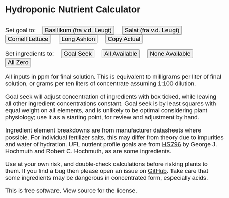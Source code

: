 <!DOCTYPE html>
<!-- 
    This program is free software: you can redistribute it and/or modify
    it under the terms of the GNU General Public License as published by
    the Free Software Foundation, either version 3 of the License, or
    (at your option) any later version.
    This program is distributed in the hope that it will be useful,
    but WITHOUT ANY WARRANTY; without even the implied warranty of
    MERCHANTABILITY or FITNESS FOR A PARTICULAR PURPOSE.  See the
    GNU General Public License for more details.
    You should have received a copy of the GNU General Public License
    along with this program.  If not, see <https://www.gnu.org/licenses/>.
    Copyright 2021 hydromisc contributors
    This single file contains the entire application, and can be downloaded
    and saved for offline use.
-->
<html>


<head>
<meta charset="utf-8">
<title>Hydroponic Nutrient Calculator</title>

<script src="https://ajax.googleapis.com/ajax/libs/jquery/3.6.0/jquery.min.js">
</script>

<style type=text/css>
    body {
        font-family: sans-serif;
        font-size: 1.205em;
    }
    td, input, button {
        font-size: 1em;
        white-space: nowrap;
    }
    h1 {
        font-size: 1.5em;
        margin-bottom: 0;
    }

    tr.line td {
        border-top: 1px solid black;
    }

    input[type="text"] {
        width: 4em;
        text-align: right;
    }
    input:read-only {
        background: #eee;
        border: 1px solid #888;
    }

    button {
        margin-right: 1em;
    }

    p {
        max-width: 70em;
    }
</style>

<script>
const elements = [
    'N NO3-', 'N NH4+', 'N total', 'P', 'K', 'Ca', 'Mg', 'S', 'Fe', 'Cu',
    'Mn', 'Zn', 'B', 'Mo',
];
const elementToIndex = { };
let i;
for(i = 0; i < elements.length; i++) {
    elementToIndex[elements[i]] = i;
}

const goals = {
    'Basilikum' : [
        280, 2, 282, 25, 274, 280, 61, 112, 1.4, 0.064, 0.275, 0.458, 0.540, 0.048
    ],
    'Salat' : [
        196, 2, 198, 62, 235, 240, 49, 64, 2.24, 0.095, 0.44, 0.523, 0.540, 0.144
    ],
    'UFL1' : [
        65, 5, 70, 50, 120, 150, 40, 50, 2.8, 0.2, 0.8, 0.3, 0.7, 0.05,
    ],
    'UFL5' : [
        140, 10, 150, 50, 200, 150, 50, 60, 2.8, 0.2, 0.8, 0.3, 0.7, 0.05,
    ],
    'CL' : [
        113, 12, 125, 31, 215, 84, 24, 35, 0.94, 0.03, 0.14, 0.13, 0.16, 0.03,
    ],
    'longashton' : [
        168, 0, 168, 41, 156, 160, 36, 48, 2.8, 0.06, 0.55, 0.06, 0.54, 0.05,
    ],
};
const P2O5_to_P = 0.436;
const K2O_to_K = 0.83;
const CaO_to_Ca = 0.71;

const ingredients = [
    // all concentrations in ppm; 1e4 ppm = 1%
    {
        'name'  : 'Pose 1 (kristalon)',
        'N NO3-': 7.5e4,
        'N NH4+': 0.0e4,
        'P'     : 12.0e4*P2O5_to_P,
        'K'     : 36e4*K2O_to_K,
        'Mg'    : 2.7e4,
        'Fe'    : 0.075e4*2,
        'Cu'    : 0.004e4,
        'Mn'    : 0.06e4,
        'Zn'    : 0.027e4,
        'B'     : 0.027e4,
        'Mo'    : 0.004e4,
        'S'     : 4e4
    },
    {
        'name'  : 'Pose 2 (calcio)',
        'N NO3-': 14.4e4,
        'N NH4+': 1.1e4,
        'Ca'    : 19e4 
    },
    {
        'name'  : 'Masterblend 4-18-38',
        'N NO3-': 3.5e4,
        'N NH4+': 0.5e4,
        'P'     : 18e4*P2O5_to_P,
        'K'     : 38e4*K2O_to_K,
        'Mg'    : 0.5e4,
        'Fe'    : 0.4e4,
        'Cu'    : 0.05e4,
        'Mn'    : 0.2e4,
        'Zn'    : 0.05e4,
        'B'     : 0.2e4,
        'Mo'    : 0.01e4,
    },
    {
        'name'  : 'Jack\'s 5-12-26',
        'N NO3-': 5e4,
        'P'     : 12e4*P2O5_to_P,
        'K'     : 26e4*K2O_to_K,
        'Mg'    : 6.3e4,
        'S'     : 8.5e4,
        'B'     : 0.05e4,
        'Cu'    : 0.015e4,
        'Fe'    : 0.3e4,
        'Mn'    : 0.05e4,
        'Mo'    : 0.019e4,
        'Zn'    : 0.015e4,
    },
    {
        'name'  : 'Calcium Nitrate, CALCINIT',
        'N NO3-': 14.4e4,
        'N NH4+': 1.1e4,
        'Ca'    : 26.3e4*CaO_to_Ca,
    },
    {
        'name'  : 'Magnesium Sulfate, Southern Ag',
        'Mg'    : 15e4,
        'S'     : 19.8e4,
    },
    {
        'name'  : 'Magnesium Nitrate, Select Magnific',
        'Mg'    : 9.6e4,
        'N NO3-': 11e4,
    },
    {
        'name'  : 'Potassium Nitrate, Krista K',
        'N NO3-': 13.7e4,
        'K'     : 46e4*K2O_to_K,
    },
    {
        'name'  : 'Potassium Sulfate, Haifa',
        'K'     : 51e4*K2O_to_K,
        'S'     : 18e4,
    },
    {
        'name'  : 'Potassium Chloride',
        'K'     : 51e4,
    },
    {
        'name'  : 'Monopotassium Phosphate, Haifa',
        'P'     : 22.7e4,
        'K'     : 28.8e4,
    },
    {
        'name'  : 'Monoammonium Phosphate, NovaMAP',
        'P'     : 61e4*P2O5_to_P,
        'N NH4+': 12e4,
    },
    {
        'name'  : 'Ammonium Sulfate, SoluGreen',
        'N NH4+': 21e4,
        'S'     : 24e4,
    },
    {
        'name'  : 'Calcium Chloride, Krista',
        'Ca'    : 39.1e4*CaO_to_Ca,
    },
    {
        'name'  : 'Sodium Borates, Solubor',
        'B'     : 20.5e4,
    },
    {
        'name'  : 'Copper Sulfate',
        'Cu'    : 25e4,
    },
    {
        'name'  : 'Zinc Sulfate',
        'Zn'    : 36e4,
    },
    {
        'name'  : 'Iron DTPA, Sequestrene 330',
        'Fe'    : 10e4,
    },
    {
        'name'  : 'Manganese (II) Sulfate',
        'Mn'    : 28e4,
    },
    {
        'name'  : 'Sodium Molybdate',
        'Mo'    : 39.6e4,
    },
    {
        'name'  : 'S.T.E.M., Peters Professional',
        'B'     : 1.35e4,
        // UFL says 3.2%, but datasheet says 2.3%; but datasheet ppm example
        // implies 3.2%, so I think the datasheet has the typo
        'Cu'    : 3.2e4,
        'Fe'    : 7.5e4,
        'Mn'    : 8e4,
        'Mo'    : 0.04e4,
        'Zn'    : 4.5e4,
        // sulfur is omitted since that's negligible and may cause problems
        // with the goal seek
    },
    {
        'name'  : 'Phosphoric Acid, 85% (w/w)',
        'P'     : 26.9e4,
    },
    {
        'name'  : 'Nitric Acid, 68% (w/w)',
        'N NO3-': 15.1e4,
    },
    {
        'name'  : 'Sulfuric Acid, 37% (w/w)',
        'S'     : 12.1e4,
    },
];
for(i = 0; i < ingredients.length; i++) {
    let asObj = ingredients[i];
    let asArray = (new Array(elements.length)).fill(0);
    let key;
    let nsum = 0;
    for(key in asObj) {
        let v;
        if(key != 'name') {
            v = asObj[key] / 1e6;
            asArray[elementToIndex[key]] = v;
        }
        if(key === 'N NO3-' || key === 'N NH4+') nsum += v;
    }
    asArray[elementToIndex['N total']] = nsum;
    asObj.byElement = asArray;
}

let ingredientIn = [ ];
let ingredientOut = [ ];
let ingredientCheck = [ ];
let actualIn;
let actualOut = [ ];
let goalOut = [ ];

function stringToFloat(f) {
    let r = parseFloat(f);
    return isNaN(r) ? 0 : r;
}

function floatToString(f) {
    let r = f.toFixed(f < 0.1 ? 3 : 2);
    return (r == '0.000') ? '' : r;
}

function goalTo(key) {
    let i;
    for(i = 0; i < elements.length; i++) {
        goalOut[i].val(floatToString(goals[key][i]));
    }
    updateGrid();
}

function goalToActual(key) {
    let i;
    for(i = 0; i < elements.length; i++) {
        goalOut[i].val(actualOut[i].val());
    }
    updateGrid();
}

function clearIngredients() {
    ingredientIn.forEach((e) => {
        e.val('');
    });
    updateGrid();
}

function ingredientsAvailable(yes) {
    ingredientCheck.forEach((e) => {
        e.prop('checked', yes);
    });
    updateGrid();
}

function seekGoal() {
    let a, i, j, k, n = ingredients.length;
    let AtA = new Array(n);
    let b = new Array(elements.length), Atb = new Array(n);
    let x = new Array(n);
    let mayChange = new Array(n), mayChangeAny = false;;

    // convert the m by n system A*x = b to the n by n system At*A*x = At*b
    // in the usual way
    for(i = 0; i < n; i++) {
        AtA[i] = new Array(n);
        x[i] = stringToFloat(ingredientIn[i].val());
        mayChange[i] = ingredientCheck[i].prop('checked');
        mayChangeAny ||= mayChange[i];
    }
    if(!mayChangeAny) {
        alert(
           'Tick at least one box to enable goal seek to use that ingredient.');
        return;
    }

    for(k = 0; k < elements.length; k++) {
        b[k] = stringToFloat(goalOut[k].val());
    }

    for(i = 0; i < n; i++) {
        for(j = 0; j < n; j++) {
            let sum = 0;
            for(k = 0; k < elements.length; k++) {
                sum += ingredients[i].byElement[k] *
                       ingredients[j].byElement[k];
            }
            AtA[i][j] = sum;
        }

        let sum = 0;
        for(k = 0; k < elements.length; k++) {
            sum += ingredients[i].byElement[k] * b[k];
        }
        Atb[i] = sum;
    }

/*
    let s = '';
    for(i = 0; i < n; i++) {
        for(j = 0; j < n; j++) {
            s += AtA[i][j].toString() + ' ';
        }
        s += ';\n';
    }
    console.log(s);
*/

    // now solve by gradient descent; wasteful but easy, and lets us constrain
    // the inputs to never go negative
    let d = new Array(n);
    for(a = 0; a < 5000; a++) {
        // compute d = AtA*x - Atb
        let norm = 0;
        for(i = 0; i < n; i++) {
            let sum = 0;
            for(j = 0; j < n; j++) {
                sum += AtA[i][j]*x[j];
            }
            d[i] = sum - Atb[i];
            norm += d[i]*d[i];
        }

        // largest eigenvalue of A*At is 0.62, abs(1-omega*0.62) < 1
        // so we should converge okay
        let omega = 2;
        for(i = 0; i < n; i++) {
            if(mayChange[i]) {
                x[i] -= omega*d[i];
                if(x[i] < 0) x[i] = 0;
            }
        }
    }

    for(i = 0; i < n; i++) {
        ingredientIn[i].val(floatToString(x[i]));
    }
    updateGrid();
}

function updateGrid() {
    let i, j;
    let sum = (new Array(elements.length)).fill(0), sumIn = 0;

    for(i = 0; i < ingredients.length; i++) {
        let c = stringToFloat(ingredientIn[i].val());
        sumIn += c;

        for(j = 0; j < elements.length; j++) {
            let x = c*ingredients[i].byElement[j];
            ingredientOut[i][j].val(floatToString(x));
            sum[j] = sum[j] + x;
        }
    }

    actualIn.val(floatToString(sumIn));

    for(j = 0; j < elements.length; j++) {
        actualOut[j].val(floatToString(sum[j]));
        let goalSum = stringToFloat(goalOut[j].val());
        let average = (sum[j] + goalSum)/2;
   
        let r = 255, g = 255, b = 255;
        if(average != 0) {
            let abs = Math.abs(sum[j] - goalSum);
            let rel = abs/average;
            if(rel <  0) rel = 0;
            if(rel > 0.4) rel = 0.4;
            rel /= 0.4;

            r = Math.round(rel*100 + 150);
            g = Math.round((1 - rel)*100 + 150);
            b = 150;
        }
        actualOut[j].css('background', 'rgb(' + r + ',' + g + ',' + b + ')');
    }
}

function createGrid() {
    let grid = $('#grid');

    let header = $('<tr>');
    header.append($('<th>'));
    header.append($('<th></th>'));
    header.append($('<th>ppm</th>'));
    elements.forEach((element) => {
        header.append($('<th>').text(element));
    });
    grid.append(header);

    ingredients.forEach((ingredient) => {
        let name = ingredient.name;
        let byElement = ingredient.byElement;

        let row = $('<tr>');

        row.append($('<td>').text(name));

        let use = $('<input type=checkbox tabindex=-1>');
        // typical use would be computing recipes from pure salts, not
        // premixes, and acids would typically be dosed for pH target and
        // not for nutrient profile
        if(!name.match(/Acid|S\.T\.E\.M\.|Masterblend|Jack/)) {
            use.prop('checked', true);
        }

        row.append($('<td>').append(use));
        ingredientCheck.push(use);
        use.on('input', updateGrid);

        let cin = $('<input type=text>');
        row.append($('<td>').append(cin));
        ingredientIn.push(cin);
        cin.on('input', updateGrid);

        let out = [ ];
        byElement.forEach((element) => {
            let cout = $('<input type=text readonly tabindex=-1>');
            row.append($('<td>').append(cout));
            out.push(cout);
        });
        grid.append(row);
        ingredientOut.push(out);
    });

    let line = $('<tr class=line>');
    line.append($('<td>'));
    line.append($('<td>'));
    line.append($('<td>'));
    elements.forEach((element) => {
        line.append($('<td>'));
    });
    grid.append(line);


    let result = $('<tr>');
    result.append($('<td>').text('Actual'));
    result.append($('<td>'));
    actualIn = $('<input type=text readonly tabindex=-1>');
    result.append($('<td>').append(actualIn));
    elements.forEach((element) => {
        let cout = $('<input type=text readonly tabindex=-1>');
        result.append($('<td>').append(cout));
        actualOut.push(cout);
    });
    grid.append(result);

    let goal = $('<tr>');
    goal.append($('<td>').text('Goal'));
    goal.append($('<td>'));
    goal.append($('<td>'));
    elements.forEach((element) => {
        let cout = $('<input type=text>');
        goal.append($('<td>').append(cout));
        goalOut.push(cout);
        cout.on('input', updateGrid);
    });
    grid.append(goal);

    goalTo('UFL5');
    updateGrid();
}

</script>

</head>

<body onLoad="createGrid();">
<h1>Hydroponic Nutrient Calculator</h1>

<table id=grid>
</table>

<p>Set goal to: &nbsp;&nbsp;
<button onClick="goalTo('Basilikum');">Basilikum (fra v.d. Leugt)</button>
<button onClick="goalTo('Salat');">Salat (fra v.d. Leugt)</button>
<button onClick="goalTo('CL');">Cornell Lettuce</button>
<button onClick="goalTo('longashton');">Long Ashton</button>
<button onClick="goalToActual();">Copy Actual</button>
</p>
<p>
Set ingredients to: &nbsp;&nbsp;
<button onClick="seekGoal();">Goal Seek</button>
<button onClick="ingredientsAvailable(true);">All Available</button>
<button onClick="ingredientsAvailable(false);">None Available</button>
<button onClick="clearIngredients();">All Zero</button>
</p>

<p>
All inputs in ppm for final solution. This is equivalent to milligrams
per liter of final solution, or grams per ten liters of concentrate
assuming 1:100 dilution.
</p>

<p>
Goal seek will adjust concentration of ingredients with box ticked,
while leaving all other ingredient concentrations constant. Goal seek
is by least squares with equal weight on all elements, and is unlikely
to be optimal considering plant physiology; use it as a starting point,
for review and adjustment by hand.
</p>

<p>
Ingredient element breakdowns are from manufacturer datasheets where
possible. For individual fertilizer salts, this may differ from theory
due to impurities and water of hydration. UFL nutrient profile goals are
from <a href="https://edis.ifas.ufl.edu/pdf/CV/CV21600.pdf">HS796</a>
by George J. Hochmuth and Robert C. Hochmuth, as are some ingredients.
</p>

<p>
Use at your own risk, and double-check calculations before risking plants
to them. If you find a bug then please open an issue on
<a href="https://github.com/hydromisc/hydromisc">GitHub</a>. Take care that
some ingredients may be dangerous in concentrated form, especially acids.
</p>

<p>This is free software. View source for the license.</p>

</body>

</html>
